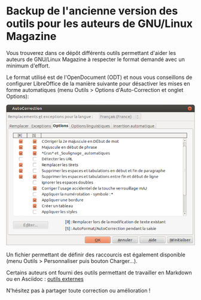 # Backup de l'ancienne version des outils pour les auteurs de GNU/Linux Magazine

Vous trouverez dans ce dépôt différents outils permettant d'aider les auteurs de GNU/Linux Magazine à respecter le format demandé avec un minimum d'effort.

Le format utilisé est de l'OpenDocument (ODT) et nous vous conseillons de configurer LibreOffice de la manière suivante pour désactiver les mises en forme automatiques (menu Outils > Options d'Auto-Correction et onglet Options):

![Désactivation de l'auto-correction dans LibreOffice](./AutoCorrection.png)

Un fichier permettant de définir des raccourcis est également disponible (menu Outils > Personnaliser puis bouton Charger...).

Certains auteurs ont fourni des outils permettant de travailler en Markdown ou en Asciidoc : [outils externes](./outils_externes.md)

N'hésitez pas à partager toute correction ou amélioration !
